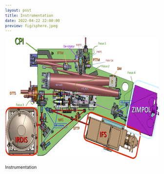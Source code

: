 ```yaml
---
layout: post
title: Instrumentation
date: 2022-04-22 22:00:00
preview: fig/sphere.jpeg
---
```


<img src="/fig/sphere.jpeg" height=400>

Instrumentation
